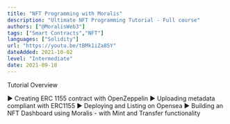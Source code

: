```yaml
---
title: "NFT Programming with Moralis"
description: "Ultimate NFT Programming Tutorial - Full course"
authors: ["@MoralisWeb3"]
tags: ["Smart Contracts","NFT"]
languages: ["Solidity"]
url: "https://youtu.be/tBMk1iZa85Y"
dateAdded: 2021-10-02
level: "Intermediate"
date: 2021-09-10
---
```


Tutorial Overview

► Creating ERC 1155 contract with OpenZeppelin
► Uploading metadata compliant with ERC1155
► Deploying and Listing on Opensea
► Building an NFT Dashboard using Moralis - with Mint and Transfer functionality